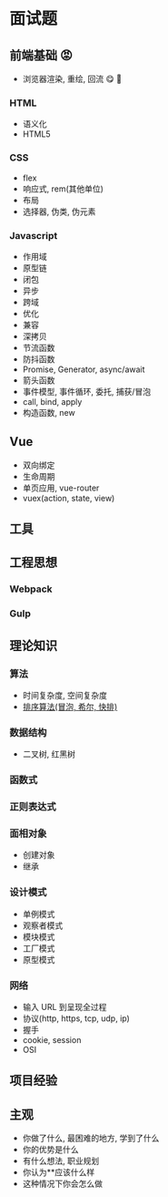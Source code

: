 # 面试题

## 前端基础 :rage:

- 浏览器渲染, 重绘, 回流 :yum:
  :100:

### HTML

- 语义化
- HTML5

### CSS

- flex
- 响应式, rem(其他单位)
- 布局
- 选择器, 伪类, 伪元素

### Javascript

- 作用域
- 原型链
- 闭包
- 异步
- 跨域
- 优化
- 兼容
- 深拷贝
- 节流函数
- 防抖函数
- Promise, Generator, async/await
- 箭头函数
- 事件模型, 事件循环, 委托, 捕获/冒泡
- call, bind, apply
- 构造函数, new

## Vue

- 双向绑定
- 生命周期
- 单页应用, vue-router
- vuex(action, state, view)

## 工具

## 工程思想

### Webpack

### Gulp

## 理论知识

### 算法

- 时间复杂度, 空间复杂度
- [排序算法(冒泡, 希尔, 快排)](/src/algorithm/index.md#sort)

### 数据结构

- 二叉树, 红黑树

### 函数式

### 正则表达式

### 面相对象

- 创建对象
- 继承

### 设计模式

- 单例模式
- 观察者模式
- 模块模式
- 工厂模式
- 原型模式

### 网络

- 输入 URL 到呈现全过程
- 协议(http, https, tcp, udp, ip)
- 握手
- cookie, session
- OSI

## 项目经验

## 主观

- 你做了什么, 最困难的地方, 学到了什么
- 你的优势是什么
- 有什么想法, 职业规划
- 你认为\*\*应该什么样
- 这种情况下你会怎么做
